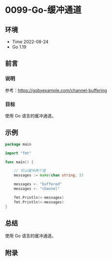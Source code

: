 # 0099-Go-缓冲通道

## 环境

- Time 2022-08-24
- Go 1.19

## 前言

### 说明

参考：<https://gobyexample.com/channel-buffering>

### 目标

使用 Go 语言的缓冲通道。

## 示例

```go
package main

import "fmt"

func main() {

    // 可以缓冲两个值
    messages := make(chan string, 2)

    messages <- "buffered"
    messages <- "channel"

    fmt.Println(<-messages)
    fmt.Println(<-messages)
}
```

## 总结

使用 Go 语言的缓冲通道。

## 附录
